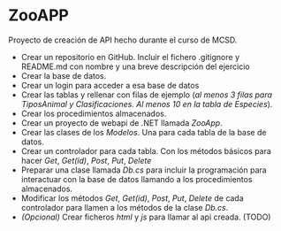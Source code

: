 # ZooAPP
Proyecto de creación de API  hecho durante el curso de MCSD.

* Crear un repositorio en GitHub. Incluir el fichero .gitignore y README.md con nombre y una breve descripción del ejercicio
* Crear la base de datos.
* Crear un login para acceder a esa base de datos
* Crear las tablas y rellenar con filas de ejemplo (*al menos 3 filas para TiposAnimal y Clasificaciones. Al menos 10 en la tabla de Especies*).
* Crear los procedimientos almacenados.
* Crear un proyecto de webapi de .NET llamada *ZooApp*.
* Crear las clases de los *Modelos*. Una para cada tabla de la base de datos.
* Crear un controlador para cada tabla. Con los métodos básicos para hacer *Get*, *Get(id)*, *Post*, *Put*, *Delete*
* Preparar una clase llamada *Db.cs* para incluir la programación para interactuar con la base de datos llamando a los procedimientos almacenados.
* Modificar los métodos *Get*, *Get(id)*, *Post*, *Put*, *Delete* de cada controlador para llamen a los métodos de la clase *Db.cs*.
* *(Opcional)* Crear ficheros *html* y *js* para llamar al api creada. (TODO)
